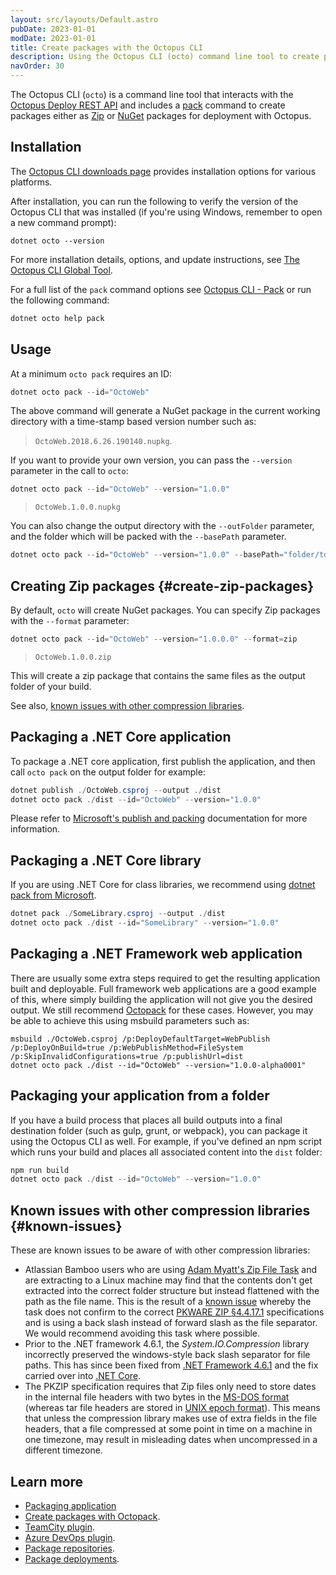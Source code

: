 ```yaml
---
layout: src/layouts/Default.astro
pubDate: 2023-01-01
modDate: 2023-01-01
title: Create packages with the Octopus CLI
description: Using the Octopus CLI (octo) command line tool to create packages for deployment.
navOrder: 30
---
```

<!-- spell-checker:ignore Myatt's, PKWARE, Packagingyourapplicationfromafolder -->
The Octopus CLI (`octo`) is a command line tool that interacts with the [Octopus Deploy REST API](/docs/octopus-rest-api/) and includes a [pack](/docs/octopus-rest-api/octopus-cli/pack) command to create packages either as [Zip](#create-zip-packages) or [NuGet](#create-nuget-packages) packages for deployment with Octopus.

## Installation

The [Octopus CLI downloads page](https://github.com/OctopusDeploy/OctopusCLI/releases) provides installation options for various platforms.

After installation, you can run the following to verify the version of the Octopus CLI that was installed (if you're using Windows, remember to open a new command prompt):

```
dotnet octo --version
```

For more installation details, options, and update instructions, see [The Octopus CLI Global Tool](/docs/octopus-rest-api/octopus-cli).

For a full list of the `pack` command options see [Octopus CLI - Pack](/docs/octopus-rest-api/octopus-cli/pack) or run the following command:

```powershell
dotnet octo help pack
```

## Usage

At a minimum `octo pack` requires an ID:

```powershell
dotnet octo pack --id="OctoWeb"
```

The above command will generate a NuGet package in the current working directory with a time-stamp based version number such as:

> `OctoWeb.2018.6.26.190140.nupkg`.

If you want to provide your own version, you can pass the `--version` parameter in the call to `octo`:

```powershell
dotnet octo pack --id="OctoWeb" --version="1.0.0"
```

> `OctoWeb.1.0.0.nupkg`

You can also change the output directory with the `--outFolder` parameter, and the folder which will be packed with the `--basePath` parameter.

```powershell
dotnet octo pack --id="OctoWeb" --version="1.0.0" --basePath="folder/to/pack" --outFolder="destination/folder/path"
```

## Creating Zip packages {#create-zip-packages}

By default, `octo` will create NuGet packages. You can specify Zip packages with the `--format` parameter:

```powershell
dotnet octo pack --id="OctoWeb" --version="1.0.0.0" --format=zip
```

>  `OctoWeb.1.0.0.zip`

This will create a zip package that contains the same files as the output folder of your build.

See also, [known issues with other compression libraries](#known-issues).

## Packaging a .NET Core application

To package a .NET core application, first publish the application, and then call `octo pack` on the output folder for example:

```powershell
dotnet publish ./OctoWeb.csproj --output ./dist
dotnet octo pack ./dist --id="OctoWeb" --version="1.0.0"
```

Please refer to [Microsoft's publish and packing](/docs/deployments/dotnet/netcore-webapp/#DeployingASP.NETCoreWebApplications-PublishingandPackingtheWebsite) documentation for more information.

## Packaging a .NET Core library

If you are using .NET Core for class libraries, we recommend using [dotnet pack from Microsoft](https://docs.microsoft.com/en-us/dotnet/core/tools/dotnet-pack).

```powershell
dotnet pack ./SomeLibrary.csproj --output ./dist
dotnet octo pack ./dist --id="SomeLibrary" --version="1.0.0"
```

## Packaging a .NET Framework web application

There are usually some extra steps required to get the resulting application built and deployable. Full framework web applications are a good example of this, where simply building the application will not give you the desired output. We still recommend [Octopack](/docs/packaging-applications/create-packages/octopack) for these cases. However, you may be able to achieve this using msbuild parameters such as:

```
msbuild ./OctoWeb.csproj /p:DeployDefaultTarget=WebPublish /p:DeployOnBuild=true /p:WebPublishMethod=FileSystem /p:SkipInvalidConfigurations=true /p:publishUrl=dist
dotnet octo pack ./dist --id="OctoWeb" --version="1.0.0-alpha0001"
```

## Packaging your application from a folder

If you have a build process that places all build outputs into a final destination folder (such as gulp, grunt, or webpack), you can package it using the Octopus CLI as well. For example, if you've defined an npm script which runs your build and places all associated content into the `dist` folder:

```powershell
npm run build
dotnet octo pack ./dist --id="OctoWeb" --version="1.0.0"
```

## Known issues with other compression libraries {#known-issues}

These are known issues to be aware of with other compression libraries:

- Atlassian Bamboo users who are using [Adam Myatt's Zip File Task](https://bitbucket.org/adammyatt/bamboo-zip-file-tasks) and are extracting to a Linux machine may find that the contents don't get extracted into the correct folder structure but instead flattened with the path as the file name. This is the result of a [known issue](https://bitbucket.org/adammyatt/bamboo-zip-file-tasks/issues/4/change-request-use-forward-slashes-as-file) whereby the task does not confirm to the correct [PKWARE ZIP §4.4.17.1](https://help.octopus.com/t/octopus-deploy-to-linux-vm/2047 "Link outside Support: https://pkware.cachefly.net/webdocs/casestudies/APPNOTE.TXT") specifications and is using a back slash instead of forward slash as the file separator. We would recommend avoiding this task where possible.
- Prior to the .NET framework 4.6.1, the *System.IO.Compression* library incorrectly preserved the windows-style back slash separator for file paths. This has since been fixed from [.NET Framework 4.6.1](https://msdn.microsoft.com/en-us/library/mt712573) and the fix carried over into [.NET Core](https://github.com/dotnet/corefx/commit/7b9331e89a795c72709aef38898929e74c343dfb).
- The PKZIP specification requires that Zip files only need to store dates in the internal file headers with two bytes in the [MS-DOS format](https://users.cs.jmu.edu/buchhofp/forensics/formats/pkzip.html) (whereas tar file headers are stored in [UNIX epoch format](http://www.gnu.org/software/tar/manual/html_node/Standard.html)). This means that unless the compression library makes use of extra fields in the file headers, that a file compressed at some point in time on a machine in one timezone, may result in misleading dates when uncompressed in a different timezone.

## Learn more

 - [Packaging application](/docs/packaging-applications)
 - [Create packages with Octopack](/docs/packaging-applications/create-packages/octopack).
 - [TeamCity plugin](/docs/packaging-applications/build-servers/teamcity).
 - [Azure DevOps plugin](/docs/packaging-applications/build-servers/tfs-azure-devops/using-octopus-extension).
 - [Package repositories](/docs/packaging-applications).
 - [Package deployments](/docs/deployments/packages).
